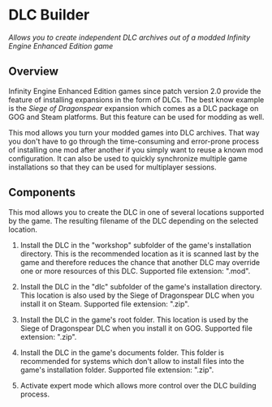 # DLC Builder
*Allows you to create independent DLC archives out of a modded Infinity Engine Enhanced Edition game*

## Overview
Infinity Engine Enhanced Edition games since patch version 2.0 provide the feature of installing expansions in the form of DLCs. The best know example is the *Siege of Dragonspear* expansion which comes as a DLC package on GOG and Steam platforms. But this feature can be used for modding as well. 

This mod allows you turn your modded games into DLC archives. That way you don't have to go through the time-consuming and error-prone process of installing one mod after another if you simply want to reuse a known mod configuration. It can also be used to quickly synchronize multiple game installations so that they can be used for multiplayer sessions.


## Components
This mod allows you to create the DLC in one of several locations supported by the game. The resulting filename of the DLC depending on the selected location.

1. Install the DLC in the "workshop" subfolder of the game's installation directory. This is the recommended location as it is scanned last by the game and therefore reduces the chance that another DLC may override one or more resources of this DLC. Supported file extension: ".mod".

2. Install the DLC in the "dlc" subfolder of the game's installation directory. This location is also used by the Siege of Dragonspear DLC when you install it on Steam. Supported file extension: ".zip".

3. Install the DLC in the game's root folder. This location is used by the Siege of Dragonspear DLC when you install it on GOG. Supported file extension: ".zip".

4. Install the DLC in the game's documents folder. This folder is recommended for systems which don't allow to install files into the game's installation folder. Supported file extension: ".zip".

5. Activate expert mode which allows more control over the DLC building process.
